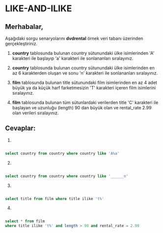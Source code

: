 # LIKE-AND-ILIKE


## Merhabalar,

Aşağıdaki sorgu senaryolarını **dvdrental** örnek veri tabanı üzerinden gerçekleştiriniz.


1. **country** tablosunda bulunan country sütunundaki ülke isimlerinden 'A' karakteri ile başlayıp 'a' karakteri ile sonlananları sıralayınız.


2. **country** tablosunda bulunan country sütunundaki ülke isimlerinden en az 6 karakterden oluşan ve sonu 'n' karakteri ile sonlananları sıralayınız.


3. **film** tablosunda bulunan title sütunundaki film isimlerinden en az 4 adet büyük ya da küçük harf farketmesizin 'T' karakteri içeren film isimlerini sıralayınız.


4. **film** tablosunda bulunan tüm sütunlardaki verilerden title 'C' karakteri ile başlayan ve uzunluğu (length) 90 dan büyük olan ve rental_rate 2.99 olan verileri sıralayınız.


## Cevaplar: 

1. 
```sql

select country from country where country like 'A%a'

```


2. 
```sql

select country from country where country like '______n'

```


3. 
```sql

select title from film where title ilike 't%'

```


4. 
```sql

select * from film 
where title ilike 't%' and length > 90 and rental_rate = 2.99

```
